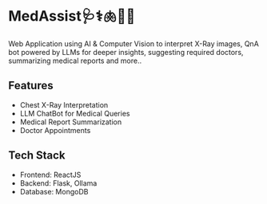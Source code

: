# MedAssist🩺⚕🫁🔬💉
Web Application using AI & Computer Vision to interpret X-Ray images, QnA bot powered by LLMs for deeper insights, suggesting required doctors, summarizing medical reports and more..

## Features
- Chest X-Ray Interpretation
- LLM ChatBot for Medical Queries
- Medical Report Summarization
- Doctor Appointments

## Tech Stack
- Frontend: ReactJS
- Backend: Flask, Ollama
- Database: MongoDB
